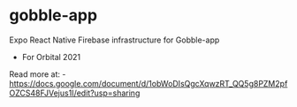 # gobble-app

Expo React Native Firebase infrastructure for Gobble-app
- For Orbital 2021

Read more at: -
https://docs.google.com/document/d/1obWoDIsQgcXqwzRT_QQ5g8PZM2pfOZCS48FJVejus1I/edit?usp=sharing
